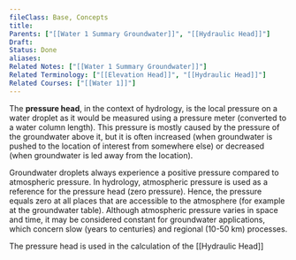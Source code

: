 ```yaml
---
fileClass: Base, Concepts
title: 
Parents: ["[[Water 1 Summary Groundwater]]", "[[Hydraulic Head]]"]
Draft: 
Status: Done
aliases: 
Related Notes: ["[[Water 1 Summary Groundwater]]"]
Related Terminology: ["[[Elevation Head]]", "[[Hydraulic Head]]"]
Related Courses: ["[[Water 1]]"]
---
```

The **pressure head**, in the context of hydrology, is the local pressure on a water droplet as it would be measured using a pressure meter (converted to a water column length). This pressure is mostly caused by the pressure of the groundwater above it, but it is often increased (when groundwater is pushed to the location of interest from somewhere else) or decreased (when groundwater is led away from the location). 

Groundwater droplets always experience a positive pressure compared to atmospheric pressure. In hydrology, atmospheric pressure is used as a reference for the pressure head (zero pressure). Hence, the pressure equals zero at all places that are accessible to the atmosphere (for example at the groundwater table). Although atmospheric pressure varies in space and time, it may be considered constant for groundwater applications, which concern slow (years to centuries) and regional (10-50 km) processes.

The pressure head is used in the calculation of the [[Hydraulic Head]]